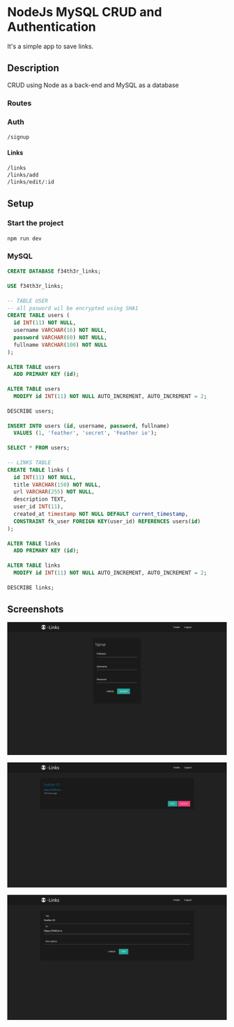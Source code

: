 # NodeJs MySQL CRUD and Authentication
It's a simple app to save links.

## Description
CRUD using Node as a back-end and MySQL as a database

### Routes

### **Auth**
```
/signup
```

#### **Links** 
```
/links
/links/add
/links/edit/:id
```

## Setup

### Start the project 
```
npm run dev
```

### MySQL
```sql
CREATE DATABASE f34th3r_links;

USE f34th3r_links;

-- TABLE USER
-- all pasword wil be encrypted using SHA1
CREATE TABLE users (
  id INT(11) NOT NULL,
  username VARCHAR(16) NOT NULL,
  password VARCHAR(60) NOT NULL,
  fullname VARCHAR(100) NOT NULL
);

ALTER TABLE users
  ADD PRIMARY KEY (id);

ALTER TABLE users
  MODIFY id INT(11) NOT NULL AUTO_INCREMENT, AUTO_INCREMENT = 2;

DESCRIBE users;

INSERT INTO users (id, username, password, fullname) 
  VALUES (1, 'feather', 'secret', 'Feather io');

SELECT * FROM users;

-- LINKS TABLE
CREATE TABLE links (
  id INT(11) NOT NULL,
  title VARCHAR(150) NOT NULL,
  url VARCHAR(255) NOT NULL,
  description TEXT,
  user_id INT(11),
  created_at timestamp NOT NULL DEFAULT current_timestamp,
  CONSTRAINT fk_user FOREIGN KEY(user_id) REFERENCES users(id)
);

ALTER TABLE links
  ADD PRIMARY KEY (id);

ALTER TABLE links
  MODIFY id INT(11) NOT NULL AUTO_INCREMENT, AUTO_INCREMENT = 2;

DESCRIBE links;
```

## Screenshots

![](./Docs/screenshots/localhost_5000_signup.png)

![](./Docs/screenshots/localhost_5000_links.png)

![](./Docs/screenshots/localhost_5000_links_edit_12.png)